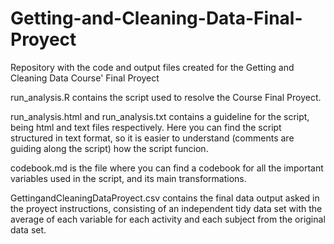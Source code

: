 # Getting-and-Cleaning-Data-Final-Proyect
Repository with the code and output files created for the Getting and Cleaning Data Course' Final Proyect

run_analysis.R contains the script used to resolve the Course Final Proyect.

run_analysis.html and run_analysis.txt contains a guideline for the script, being html and text files respectively. Here you can find the script structured in text format, so it is easier to understand (comments are guiding along the script) how the script funcion.

codebook.md is the file where you can find a codebook for all the important variables used in the script, and its main transformations.

GettingandCleaningDataProyect.csv contains the final data output asked in the proyect instructions, consisting of an independent tidy data set with the average of each variable for each activity and each subject from the original data set.
